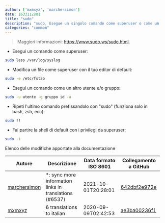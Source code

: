 ```yaml
---
author: ['mxmxyz', 'marchersimon']
date: 1633112881
title: "sudo"
description: "sudo, Esegue un singolo comando come superuser o come un altro utente."
categories: "common"
---
```

> Maggiori informazioni: <https://www.sudo.ws/sudo.html>.

- Esegui un comando come superuser:

```bash
sudo less /var/log/syslog
```

- Modifica un file come superuser con il tuo editor di default:

```bash
sudo -e /etc/fstab
```

- Esegui un comando come un altro utente e/o gruppo:

```bash
sudo -u utente -g gruppo id -a
```

- Ripeti l'ultimo comando prefissandolo con "sudo" (funziona solo in bash, zsh, ecc):

```bash
sudo !!
```

- Fai partire la shell di default con i privilegi da superuser:

```bash
sudo -i
```
Elenco delle modifiche apportate alla documentazione


Autore | Descrizione | Data formato ISO 8601 | Collegamento a GitHub
------|-----|-----|-----
[marchersimon](mailto:50295997+marchersimon@users.noreply.github.com) | *: sync more information links in translations (#6537) | 2021-10-01T20:28:01 | [642dbf2e972e](https://github.com/tldr-pages/tldr/commit/642dbf2e972e388fab8c84ba3b4685fb862b6454)
[mxmxyz](mailto:mxmxyzgxyzt@gmail.com) | 6 translations to italian | 2020-09-09T02:42:53 | [ae3ba00236f1](https://github.com/tldr-pages/tldr/commit/ae3ba00236f1e305ae16d0a317d345bffe88c857)

